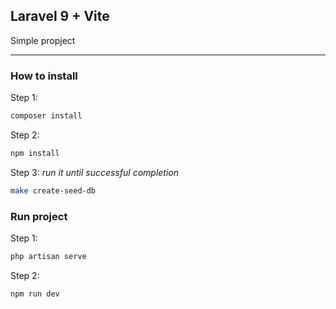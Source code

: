 ## Laravel 9 + Vite
Simple propject
___

### How to install

Step 1:
```bash
composer install
```

Step 2:
```bash
npm install
```

Step 3:
*run it until successful completion*

```bash
make create-seed-db
```

### Run project
Step 1:
```bash
php artisan serve
```

Step 2:
```bash
npm run dev
```
